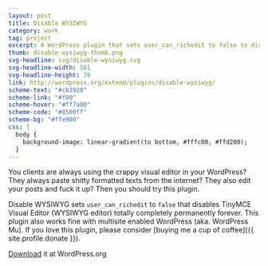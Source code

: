 ```yaml
---
layout: post
title: Disable WYSIWYG
category: work
tag: project
excerpt: A WordPress plugin that sets user_can_richedit to false to disable TinyMCE Visual Editor (WYSIWYG editor) totally completely permanently forever.
thumb: disable-wysiwyg-thumb.png
svg-headline: svg/disable-wysiwyg.svg
svg-headline-width: 581
svg-headline-height: 70
link: http://wordpress.org/extend/plugins/disable-wysiwyg/
scheme-text: "#cb3920"
scheme-link: "#f00"
scheme-hover: "#ff7a00"
scheme-code: "#8500ff"
scheme-bg: "#ffe900"
css: |
  body {
    background-image: linear-gradient(to bottom, #fffc00, #ffd200);
  }
---
```


You clients are always using the crappy visual editor in your WordPress? They always paste shitty formatted texts from the internet? They also edit your posts and fuck it up? Then you should try this plugin.

Disable WYSIWYG sets `user_can_richedit` to `false` that disables TinyMCE Visual Editor (WYSIWYG editor) totally completely permanently forever. This plugin also works fine with multisite enabled WordPress (aka. WordPress Mu). If you love this plugin, please consider [buying me a cup of coffee]({{ site.profile.donate }}).

<p class=download><a href="http://wordpress.org/plugins/disable-wysiwyg/">Download</a> it at WordPress.org</p>
